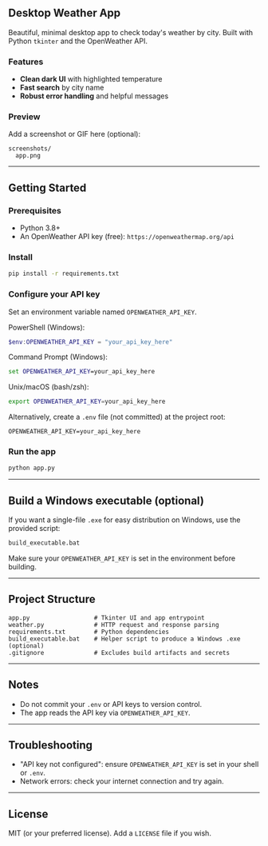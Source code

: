 ## Desktop Weather App

Beautiful, minimal desktop app to check today's weather by city. Built with Python `tkinter` and the OpenWeather API.

### Features
- **Clean dark UI** with highlighted temperature
- **Fast search** by city name
- **Robust error handling** and helpful messages

### Preview
Add a screenshot or GIF here (optional):

```text
screenshots/
  app.png
```

---

## Getting Started

### Prerequisites
- Python 3.8+
- An OpenWeather API key (free): `https://openweathermap.org/api`

### Install
```bash
pip install -r requirements.txt
```

### Configure your API key
Set an environment variable named `OPENWEATHER_API_KEY`.

PowerShell (Windows):
```powershell
$env:OPENWEATHER_API_KEY = "your_api_key_here"
```

Command Prompt (Windows):
```bat
set OPENWEATHER_API_KEY=your_api_key_here
```

Unix/macOS (bash/zsh):
```bash
export OPENWEATHER_API_KEY=your_api_key_here
```

Alternatively, create a `.env` file (not committed) at the project root:
```env
OPENWEATHER_API_KEY=your_api_key_here
```

### Run the app
```bash
python app.py
```

---

## Build a Windows executable (optional)
If you want a single-file `.exe` for easy distribution on Windows, use the provided script:

```bat
build_executable.bat
```

Make sure your `OPENWEATHER_API_KEY` is set in the environment before building.

---

## Project Structure
```text
app.py                  # Tkinter UI and app entrypoint
weather.py              # HTTP request and response parsing
requirements.txt        # Python dependencies
build_executable.bat    # Helper script to produce a Windows .exe (optional)
.gitignore              # Excludes build artifacts and secrets
```

---

## Notes
- Do not commit your `.env` or API keys to version control.
- The app reads the API key via `OPENWEATHER_API_KEY`.

---

## Troubleshooting
- "API key not configured": ensure `OPENWEATHER_API_KEY` is set in your shell or `.env`.
- Network errors: check your internet connection and try again.

---

## License
MIT (or your preferred license). Add a `LICENSE` file if you wish.


